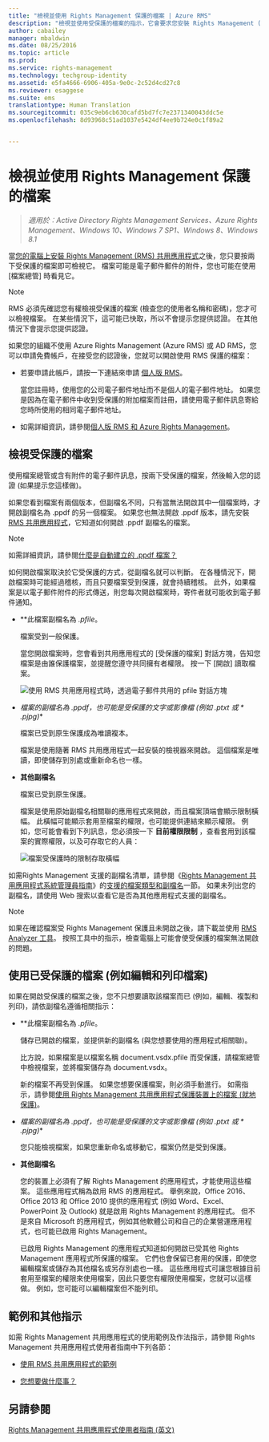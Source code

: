 ```yaml
---
title: "檢視並使用 Rights Management 保護的檔案 | Azure RMS"
description: "檢視並使用受保護的檔案的指示，它會要求您安裝 Rights Management (RMS) 共用應用程式。"
author: cabailey
manager: mbaldwin
ms.date: 08/25/2016
ms.topic: article
ms.prod: 
ms.service: rights-management
ms.technology: techgroup-identity
ms.assetid: e5fa4666-6906-405a-9e0c-2c52d4cd27c8
ms.reviewer: esaggese
ms.suite: ems
translationtype: Human Translation
ms.sourcegitcommit: 035c9eb6cb630cafd5bd7fc7e2371340043ddc5e
ms.openlocfilehash: 8d93968c51ad1037e5424df4ee9b724e0c1f89a2


---
```


# 檢視並使用 Rights Management 保護的檔案

>*適用於︰Active Directory Rights Management Services、Azure Rights Management、Windows 10、Windows 7 SP1、Windows 8、Windows 8.1*

當[您的電腦上安裝 Rights Management (RMS) 共用應用程式](install-sharing-app.md)之後，您只要按兩下受保護的檔案即可檢視它。 檔案可能是電子郵件郵件的附件，您也可能在使用 [檔案總管] 時看見它。

> [!NOTE]
> RMS 必須先確認您有權檢視受保護的檔案 (檢查您的使用者名稱和密碼)，您才可以檢視檔案。 在某些情況下，這可能已快取，所以不會提示您提供認證。 在其他情況下會提示您提供認證。
>
> 如果您的組織不使用 Azure Rights Management (Azure RMS) 或 AD RMS，您可以申請免費帳戶，在接受您的認證後，您就可以開啟使用 RMS 保護的檔案：
>
> -   若要申請此帳戶，請按一下連結來申請 [個人版 RMS](http://go.microsoft.com/fwlink/?LinkId=309469)。
>
>     當您註冊時，使用您的公司電子郵件地址而不是個人的電子郵件地址。 如果您是因為在電子郵件中收到受保護的附加檔案而註冊，請使用電子郵件訊息寄給您時所使用的相同電子郵件地址。
> -   如需詳細資訊，請參閱[個人版 RMS 和 Azure Rights Management](../understand-explore/rms-for-individuals.md)。

## 檢視受保護的檔案
使用檔案總管或含有附件的電子郵件訊息，按兩下受保護的檔案，然後輸入您的認證 (如果提示您這樣做)。

如果您看到檔案有兩個版本，但副檔名不同，只有當無法開啟其中一個檔案時，才開啟副檔名為 .ppdf 的另一個檔案。 如果您也無法開啟 .ppdf 版本，請先安裝 [RMS 共用應用程式](install-sharing-app.md)，它知道如何開啟 .ppdf 副檔名的檔案。

> [!NOTE]
> 如需詳細資訊，請參閱[什麼是自動建立的 .ppdf 檔案？](sharing-app-dialog-box.md#what-s-the-ppdf-file-that-s-automatically-created)

如何開啟檔案取決於它受保護的方式，從副檔名就可以判斷。 在各種情況下，開啟檔案時可能經過稽核，而且只要檔案受到保護，就會持續稽核。 此外，如果檔案是以電子郵件附件的形式傳送，則您每次開啟檔案時，寄件者就可能收到電子郵件通知。

- **此檔案副檔名為 *.pfile*。

    檔案受到一般保護。

    當您開啟檔案時，您會看到共用應用程式的 [受保護的檔案] 對話方塊，告知您檔案是由誰保護檔案，並提醒您遵守共同擁有者權限。 按一下 [開啟]  讀取檔案。

    ![使用 RMS 共用應用程式時，透過電子郵件共用的 pfile 對話方塊](../media/ADRMS_MSRMSApp_PfilePermission.png)

- **檔案的副檔名為 *.ppdf*，也可能是受保護的文字或影像檔 (例如 *.ptxt* 或 * .pjpg*)**

    檔案已受到原生保護成為唯讀複本。

    檔案是使用隨著 RMS 共用應用程式一起安裝的檢視器來開啟。 這個檔案是唯讀，即使儲存到別處或重新命名也一樣。

- **其他副檔名**

    檔案已受到原生保護。

    檔案是使用原始副檔名相關聯的應用程式來開啟，而且檔案頂端會顯示限制橫幅。 此橫幅可能顯示套用至檔案的權限，也可能提供連結來顯示權限。 例如，您可能會看到下列訊息，您必須按一下 **目前權限限制** ，查看套用到該檔案的實際權限，以及可存取它的人員：

    ![檔案受保護時的限制存取橫幅](../media/ADRMS_MSRMSApp_RestrictedAccess.png)



如需Rights Management 支援的副檔名清單，請參閱《[Rights Management 共用應用程式系統管理員指南](sharing-app-admin-guide.md)》的[支援的檔案類型和副檔名](sharing-app-admin-guide-technical.md#supported-file-types-and-file-name-extensions)一節。 如果未列出您的副檔名，請使用 Web 搜索以查看它是否為其他應用程式支援的副檔名。

> [!NOTE]
> 如果在確認檔案受 Rights Management 保護且未開啟之後，請下載並使用 [RMS Analyzer 工具](https://www.microsoft.com/en-us/download/details.aspx?id=46437)。 按照工具中的指示，檢查電腦上可能會使受保護的檔案無法開啟的問題。

## 使用已受保護的檔案 (例如編輯和列印檔案)
如果在開啟受保護的檔案之後，您不只想要讀取該檔案而已 (例如，編輯、複製和列印)，請依副檔名遵循相關指示：

- **此檔案副檔名為 *.pfile*。

    儲存已開啟的檔案，並提供新的副檔名 (與您想要使用的應用程式相關聯)。

    比方說，如果檔案是以檔案名稱 document.vsdx.pfile 而受保護，請檔案總管中檢視檔案，並將檔案儲存為 document.vsdx。

    新的檔案不再受到保護。 如果您想要保護檔案，則必須手動進行。 如需指示，請參閱[使用 Rights Management 共用應用程式保護裝置上的檔案 (就地保護)](sharing-app-protect-in-place.md)。

- **檔案的副檔名為 *.ppdf*，也可能是受保護的文字或影像檔 (例如 *.ptxt* 或 * .pjpg*)**

    您只能檢視檔案，如果您重新命名或移動它，檔案仍然是受到保護。

- **其他副檔名**

    您的裝置上必須有了解 Rights Management 的應用程式，才能使用這些檔案。 這些應用程式稱為啟用 RMS 的應用程式。 舉例來說，Office 2016、Office 2013 和 Office 2010 提供的應用程式 (例如 Word、Excel、PowerPoint 及 Outlook) 就是啟用 Rights Management 的應用程式。 但不是來自 Microsoft 的應用程式，例如其他軟體公司和自己的企業營運應用程式，也可能已啟用 Rights Management。

    已啟用 Rights Management 的應用程式知道如何開啟已受其他 Rights Management 應用程式所保護的檔案。 它們也會保留已套用的保護，即使您編輯檔案或儲存為其他檔名或另存別處也一樣。 這些應用程式可讓您根據目前套用至檔案的權限來使用檔案，因此只要您有權限使用檔案，您就可以這樣做。 例如，您可能可以編輯檔案但不能列印。


## 範例和其他指示
如需 Rights Management 共用應用程式的使用範例及作法指示，請參閱 Rights Management 共用應用程式使用者指南中下列各節：

-   [使用 RMS 共用應用程式的範例](sharing-app-user-guide.md#examples-for-using-the-rms-sharing-application)

-   [您想要做什麼事？](sharing-app-user-guide.md#what-do-you-want-to-do)

## 另請參閱
[Rights Management 共用應用程式使用者指南 (英文)](sharing-app-user-guide.md)



<!--HONumber=Aug16_HO4-->


